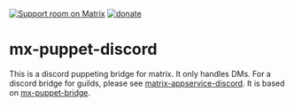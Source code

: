 [![Support room on Matrix](https://img.shields.io/matrix/mx-puppet-bridge:sorunome.de.svg?label=%23mx-puppet-bridge%3Asorunome.de&logo=matrix&server_fqdn=sorunome.de)](https://matrix.to/#/#mx-puppet-bridge:sorunome.de) [![donate](https://liberapay.com/assets/widgets/donate.svg)](https://liberapay.com/Sorunome/donate)

# mx-puppet-discord
This is a discord puppeting bridge for matrix. It only handles DMs. For a discord bridge for guilds, please see [matrix-appservice-discord](https://github.com/Half-Shot/matrix-appservice-discord).
It is based on [mx-puppet-bridge](https://github.com/Sorunome/mx-puppet-bridge).
